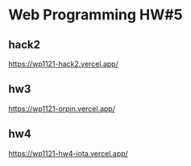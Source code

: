# Web Programming HW#5

## hack2

https://wp1121-hack2.vercel.app/

## hw3

https://wp1121-orpin.vercel.app/

## hw4

https://wp1121-hw4-iota.vercel.app/
